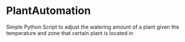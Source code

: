 # PlantAutomation
Simple Python Script to adjust the watering amount of a plant given the temperature and zone that certain plant is located in
